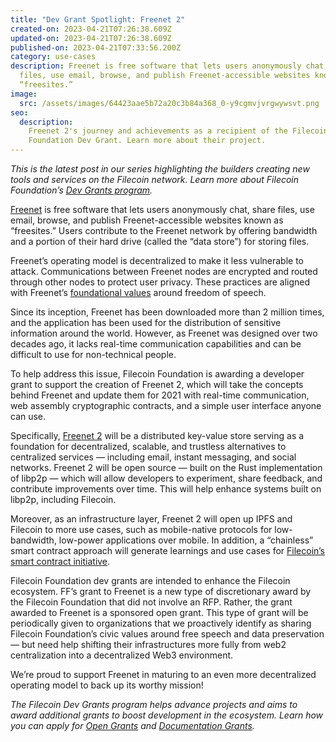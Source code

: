```yaml
---
title: "Dev Grant Spotlight: Freenet 2"
created-on: 2023-04-21T07:26:38.609Z
updated-on: 2023-04-21T07:26:38.609Z
published-on: 2023-04-21T07:33:56.200Z
category: use-cases
description: Freenet is free software that lets users anonymously chat, share
  files, use email, browse, and publish Freenet-accessible websites known as
  “freesites.”
image:
  src: /assets/images/64423aae5b72a20c3b84a368_0-y9cgmvjvrgwywsvt.png
seo:
  description:
    Freenet 2's journey and achievements as a recipient of the Filecoin
    Foundation Dev Grant. Learn more about their project.
---
```


_This is the latest post in our series highlighting the builders creating new tools and services on the Filecoin network. Learn more about Filecoin Foundation’s_ [_Dev Grants program_](https://grants.filecoin.io/)_._

[Freenet](https://freenetproject.org/) is free software that lets users anonymously chat, share files, use email, browse, and publish Freenet-accessible websites known as “freesites.” Users contribute to the Freenet network by offering bandwidth and a portion of their hard drive (called the “data store”) for storing files.

Freenet’s operating model is decentralized to make it less vulnerable to attack. Communications between Freenet nodes are encrypted and routed through other nodes to protect user privacy. These practices are aligned with Freenet’s [foundational values](https://freenetproject.org/pages/about.html) around freedom of speech.

Since its inception, Freenet has been downloaded more than 2 million times, and the application has been used for the distribution of sensitive information around the world. However, as Freenet was designed over two decades ago, it lacks real-time communication capabilities and can be difficult to use for non-technical people.

To help address this issue, Filecoin Foundation is awarding a developer grant to support the creation of Freenet 2, which will take the concepts behind Freenet and update them for 2021 with real-time communication, web assembly cryptographic contracts, and a simple user interface anyone can use.

Specifically, [Freenet 2](https://github.com/freenet/locutus) will be a distributed key-value store serving as a foundation for decentralized, scalable, and trustless alternatives to centralized services — including email, instant messaging, and social networks. Freenet 2 will be open source — built on the Rust implementation of libp2p — which will allow developers to experiment, share feedback, and contribute improvements over time. This will help enhance systems built on libp2p, including Filecoin.

Moreover, as an infrastructure layer, Freenet 2 will open up IPFS and Filecoin to more use cases, such as mobile-native protocols for low-bandwidth, low-power applications over mobile. In addition, a “chainless” smart contract approach will generate learnings and use cases for [Filecoin’s smart contract initiative](https://filecoin.io/blog/posts/announcing-chainlink-filecoin-joint-grants-for-dapps-combining-decentralized-storage-and-oracles/).

Filecoin Foundation dev grants are intended to enhance the Filecoin ecosystem. FF’s grant to Freenet is a new type of discretionary award by the Filecoin Foundation that did not involve an RFP. Rather, the grant awarded to Freenet is a sponsored open grant. This type of grant will be periodically given to organizations that we proactively identify as sharing Filecoin Foundation’s civic values around free speech and data preservation— but need help shifting their infrastructures more fully from web2 centralization into a decentralized Web3 environment.

We’re proud to support Freenet in maturing to an even more decentralized operating model to back up its worthy mission!

_The Filecoin Dev Grants program helps advance projects and aims to award additional grants to boost development in the ecosystem. Learn how you can apply for [Open Grants](https://github.com/filecoin-project/devgrants/blob/master/Program%20Resources/Open%20Grants%20README.md) and [Documentation Grants](https://github.com/filecoin-project/devgrants/blob/master/Program%20Resources/Documentation%20Enhancement%20Grants%20README.md)._
